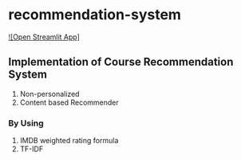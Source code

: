 # recommendation-system

[![Open Streamlit App]](https://yashchandra25-recommendation-system-main-app-aupcb5.streamlitapp.com/)

## Implementation of Course Recommendation System

1. Non-personalized
2. Content based Recommender

### By Using
1. IMDB weighted rating formula
2. TF-IDF
